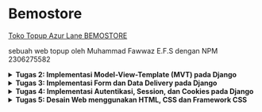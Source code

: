 # Bemostore
[Toko Topup Azur Lane BEMOSTORE](http://muhammad-fawwaz35-bemostore.pbp.cs.ui.ac.id)

sebuah web topup oleh Muhammad Fawwaz E.F.S dengan NPM 2306275582

<details>
<summary> <b> Tugas 2: Implementasi Model-View-Template (MVT) pada Django </b> </summary>
    
# Penjelasan Implementasi
### 1. Membuat Proyek Django Baru
Saya memulai dengan membuat repositori baru di github dengan nama bemostore, kemudian saya menduplikat repositori tersebut ke dalam file lokal. Selanjutnya saya membuat proyek django baru yang kemudian menghasilkan struktur folder utama Django, yaitu `bemostore/`. Di sini, Django secara otomatis menghasilkan file konfigurasi dasar seperti `settings.py`, `urls.py`, dan lainnya.

Perintah yang digunakan:  
```
django-admin startproject myproject
```
### 2. Membuat Aplikasi Dengan Nama `Main`
Setelah proyek utama dibuat, saya menambahkan aplikasi baru bernama `main`. Aplikasi ini akan menjadi tempat utama untuk menyimpan logika bisnis, model, views, dan template.

Perintah yang digunakan:
```bash
python manage.py startapp main
```

Selanjutnya, saya menambahkan aplikasi main ke daftar aplikasi yang terinstall (INSTALLED_APPS) di dalam settings.py, sehingga Django mengenali aplikasi ini.
### 3. Routing Proyek untuk Menjalankan Aplikasi `main`
Pada langkah ini, saya mengatur `urls.py` untuk memetakan permintaan (request) ke aplikasi `main`. Saya memodifikasi `bemostore/urls.py` agar menggunakan routing dari aplikasi `main`.

Perintah yang digunakan:
```bash
from django.contrib import admin
from django.urls import path, include

urlpatterns = [
    path('admin/', admin.site.urls),
    path('', include('main.urls')),
]
```
### 4. Membuat Model Product
Di aplikasi main, saya mendefinisikan sebuah model Product di `models.py` yang memiliki atribut `name`, `price`, dan `description`. Model ini akan merepresentasikan tabel di database yang menyimpan produk dengan detail lengkap.

Model `Product`:
```bash
from django.db import models

class Product(models.Model):
    name = models.CharField(max_length=255)
    price = models.IntegerField()
    description = models.TextField()  
```
Setelah mendefinisikan model, saya melakukan migrasi untuk membuat tabel di database menggunakan perintah:
```bash
python manage.py makemigrations
python manage.py migrate
```
### 5. Membuat Fungsi View dan Template HTML
Di dalam `views.py`, saya membuat fungsi bernama `show_main` yang akan dikembalikan ke template HTML. Fungsi ini mengirimkan context berupa nama aplikasi, nama, npm, dan kelas saya. Template HTML ini dirender untuk menampilkan informasi tersebut di browser.

`views.py`:
```bash
from django.shortcuts import render

def show_main(request):
    context = {
        'name_aplikasi': 'bemostore',
        'name': 'Muhammad Fawwaz Edsa Fatin Setiawan',
        'npm' : '2306275582',
        'class': 'PBP D'
    }

    return render(request, "main.html", context)
```
Di direktori `main/templates`, saya membuat file `main.html` yang akan menerima context dari `views` dan menampilkan data tersebut dalam format HTML.

main.html:
```bash
<h1>{{name_aplikasi}}</h1>

<h5>Name: </h5>
<p>Muhammad Fawwaz Edsa Fatin Setiawan</p> <!--Ubah sesuai dengan nama kamu -->
<h5>NPM: </h5>
<p>2306275582</p> <!-- Ubah sesuai dengan npm kamu -->
<h5>Class: </h5>
<p>PBP D</p> <!-- Ubah sesuai dengan kelas kamu -->
```
### 6. Routing untuk View home
Selanjutnya saya membuat routing di `main/urls.py` untuk memetakan URL ke fungsi `main`. Di sini saya memastikan bahwa URL root ('/') diarahkan ke fungsi `main` di `views.py`.

Routing di main/urls.py:
```bash
from django.urls import path
from main.views import show_main

app_name = 'main'

urlpatterns = [
    path('', show_main, name='show_main'),
]
```

### 7. Deployment ke Pacil Web Service (PWS)
Terakhir saya melakukan deployment aplikasi ke Pacil Web Service, platform yang memungkinkan untuk hosting aplikasi secara online.

Langkah-langkah deployment:
  1. Upload Proyek: Pertama buat repository baru di PWS. kemudian Proyek Django di upload ke PWS menggunakan Git untuk clone repositori.
  2. Konfigurasi Web App: Menambahkan URL `muhammad-fawwaz35-bemostore.pbp.cs.ui.ac.id` ke dalam `ALLOWED_HOST` pada `settings.py` agar pws dapat menunjuk ke proyek Django
  4. Tes Deployment: Saya memastikan bahwa aplikasi berjalan dengan baik di URL yang disediakan oleh Pacil Web Service.
### 8. Aplikasi Siap Dijalankan
Aplikasi dapat diakses melalui URL http://muhammad-fawwaz35-bemostore.pbp.cs.ui.ac.id

# Bagan Proses _Request Client_ ke Aplikasi
![bagan](images/bagan.png)
### Penjelasan 
Pertama, user akan mengirimkan HTTP request yang kemudian akan di-handle oleh View. Untuk mengetahui apa yang diminta dan bagaimana respon yang akan diberikan, hal ini diatur di dalam urls.py. Berdasarkan pola URL yang diminta, akan ditentukan function View mana di views.py yang akan dijalankan. View akan meminta data yang dibutuhkan dari model sesuai dengan yang sudah didefinisikan dalam function View tersebut, dengan mengambil data yang tersedia di models.py. Selanjutnya, View akan meminta berkas HTML untuk diisi dengan data yang diperoleh, dan pemilihan berkas HTML ini juga sudah ditentukan di dalam function View. Setelah itu, berkas HTML yang sudah diisi data akan dikirim kembali ke user dalam bentuk HTTP response.

# Fungsi `git` dalam Pengembangan Perangkat Lunak
`git` adalah sistem pengontrol versi yang berfungsi untuk melacak perubahan kode dalam pengembangan perangkat lunak, memfasilitasi kolaborasi antar pengembang, dan memungkinkan pengelolaan versi proyek dengan mudah. `git` mendukung pembuatan cabang (branch) untuk pengembangan fitur atau perbaikan bug secara terpisah, yang kemudian dapat digabungkan kembali tanpa risiko konflik. Selain itu, `git` memberikan backup otomatis melalui repositori pusat, memungkinkan rollback ke versi sebelumnya, serta mencatat riwayat perubahan dan kontribusi tiap pengembang, menjadikannya alat penting untuk produktivitas, kolaborasi, dan keamanan dalam pengembangan perangkat lunak.

# Mengapa Django Digunakan sebagai Permulaan Pembelajaran?
Karena framework ini mudah dipahami, memiliki dokumentasi lengkap, dan mengikuti prinsip "batteries included," di mana banyak fitur sudah tersedia tanpa perlu instalasi tambahan. Django menggunakan pola arsitektur yang jelas, yaitu Model-View-Template (MVT), yang memudahkan pemahaman tentang alur kerja aplikasi web. Selain itu, Django memberikan keamanan bawaan dan mendukung praktik terbaik dalam pengelolaan database, routing, dan rendering template.

# Mengapa Model di Django Disebut sebagai ORM?
Disebut sebagai ORM (Object-Relational Mapping) karena berfungsi sebagai penghubung antara objek Python dan tabel di database relasional. ORM memungkinkan pengembang bekerja dengan data dalam bentuk objek Python, sehingga mereka bisa melakukan operasi database seperti mengambil, menyimpan, atau menghapus data tanpa menulis kueri SQL secara langsung. ORM secara otomatis mengonversi operasi objek Python menjadi perintah SQL yang sesuai, memudahkan interaksi dengan database dan membuat kode lebih bersih serta mudah dipahami. 
</details>

<details>
<summary> <b> Tugas 3: Implementasi Form dan Data Delivery pada Django </b> </summary>

# Pentingnya Data Delivery dalam Platform

Data delivery penting dalam platform untuk memastikan komunikasi yang efektif antar komponen seperti server, klien, dan basis data. Proses ini memungkinkan pertukaran informasi yang tepat, misalnya dalam aplikasi web di mana server mengirimkan data (seperti JSON) ke klien. Tanpa mekanisme ini, interaksi antara komponen tidak akan berjalan optimal, menyebabkan kinerja platform menurun.

# Perbandingan XML dan JSON serta Popularitas JSON

JSON lebih populer daripada XML karena lebih sederhana, ringan, dan mudah diproses, terutama di JavaScript. JSON menggunakan sintaks yang lebih ringkas dibandingkan XML yang memakai tag panjang. Selain itu, JSON lebih cepat diparsing dan didukung secara luas oleh berbagai bahasa pemrograman. XML tetap berguna untuk struktur data kompleks, namun JSON lebih efisien untuk pertukaran data modern.

# Fungsi `is_valid()` pada Form Django

Method `is_valid()` di Django memvalidasi data yang diinput dalam form. Jika data valid, method ini mengembalikan `True`, memungkinkan data diproses lebih lanjut. Jika tidak, pesan kesalahan ditampilkan. Fungsi ini penting untuk menjaga data yang masuk tetap konsisten dan aman, serta menghindari input yang berbahaya atau salah.

# Pentingnya `csrf_token` pada Form di Django

`csrf_token` melindungi aplikasi Django dari serangan CSRF, di mana penyerang mencoba mengirim permintaan tidak sah atas nama pengguna. Token ini memastikan bahwa setiap permintaan form datang dari sumber yang tepercaya. Tanpa `csrf_token`, aplikasi rentan terhadap serangan yang bisa mengakibatkan perubahan data atau tindakan tidak diinginkan.

# Jelaskan bagaimana cara kamu mengimplementasikan checklist di atas secara step-by-step.

### 1. Buat sebuah file `base.html` pada folder baru bernama `templates` pada direktori utama
```bash
{% load static %}
<!DOCTYPE html>
<html lang="en">
  <head>
    <meta charset="UTF-8" />
    <meta name="viewport" content="width=device-width, initial-scale=1.0" />
    {% block meta %} {% endblock meta %}
  </head>

  <body>
    {% block content %} {% endblock content %}
  </body>
</html>
```

### 2. Menambahkan baris pada variabel `TEMPLATES` di `settings.py` agar `base.html` terbaca
```bash
...
TEMPLATES :
        ...
        'DIRS': [BASE_DIR / 'templates'],
        ...
...
```

### 3. Tambahkan import uuid di `models.py` dan Lakukan Migration
import uuid
Kemudian, buat model yang menggunakan UUID, misalnya:

```bash
from django.db import models
import uuid

class Product(models.Model):
    id = models.UUIDField(primary_key=True, default=uuid.uuid4, editable=False) 
    name = models.CharField(max_length=255)
    price = models.IntegerField()
    description = models.TextField()  
```
Setelah mengedit model, jalankan migrasi dengan perintah:
```bash
python manage.py makemigrations
python manage.py migrate
```

### 4. Buat file `forms.py` untuk Mengambil Data dari `models.py`
```bash
from django.forms import ModelForm
from main.models import Product

class ProductEntryForm(ModelForm):
    class Meta:
        model = Product
        fields = ["name", "price", "description"]
```

### 5. Membuat file baru pada direktori `main/template` untuk tampilan dalam menambahkan item baru dengan nama `create_product_entry.html` 
```bash
{% extends 'base.html' %}
{% block content %}
<h1>Add New Product</h1>

<form method="post">
    {% csrf_token %}
    <table>
        {{ form.as_table }}
        <tr> 
            <td>
                <input type="submit" value="Add Product" \>
            </td>
        </tr>
    </table>
</form>
{% endblock content %}
```

### 6. Menambahkan fungsi pada `views.py` dan memodifikasi fungsi di dalamnya
```bash
from django.shortcuts import render, redirect   # Tambahkan import redirect di baris ini
from main.forms import ProductEntryForm
from main.models import Product
from django.http import HttpResponse
from django.core import serializers

def show_main(request):
    product_entries = Product.objects.all()

    context = {
        'name_aplikasi': 'bemostore',
        'name': 'Muhammad Fawwaz Edsa Fatin Setiawan',
        'npm' : '2306275582',
        'class': 'PBP D',
        'product_entries': product_entries
    }

    return render(request, "main.html", context)

def create_product_entry(request):
    form = ProductEntryForm(request.POST or None)

    if form.is_valid() and request.method == "POST":
        form.save()
        return redirect('main:show_main')

    context = {'form': form}
    return render(request, "create_product_entry.html", context)

def show_xml(request):
    data = Product.objects.all()
    return HttpResponse(serializers.serialize("xml", data), content_type="application/xml")

def show_json(request):
    data = Product.objects.all()
    return HttpResponse(serializers.serialize("json", data), content_type="application/json")

def show_xml_by_id(request, id):
    data = Product.objects.filter(pk=id)
    return HttpResponse(serializers.serialize("xml", data), content_type="application/xml")

def show_json_by_id(request, id):
    data = Product.objects.filter(pk=id)
    return HttpResponse(serializers.serialize("json", data), content_type="application/json")
```

### 7. Menambahkan routing url pada `urls.py` pada views yang telah ditambahkan
```python
from django.urls import path
from main.views import show_main, create_product_entry, show_xml, show_json, show_xml_by_id, show_json_by_id

app_name = 'main'

urlpatterns = [
    path('', show_main, name='show_main'),
    path('create-product-entry', create_product_entry, name='create_product_entry'),
    path('xml/', show_xml, name='show_xml'),
    path('json/', show_json, name='show_json'),
    path('xml/<str:id>/', show_xml_by_id, name='show_xml_by_id'),
    path('json/<str:id>/', show_json_by_id, name='show_json_by_id'),
]
```

# Mengakses keempat URL di poin 2 menggunakan Postman
### 1. XML 
![XML](images/XML.png)
### 2. JSON
![JSON](images/JSON.png)
### 3. HTML
![HTML](images/HTML.png)
### 4. XML by ID
![XML by ID](images/XML_by_ID.png)
### 5. JSON by ID
![JSON by ID](images/JSON_by_ID.png)

</details>

<details>
<summary> <b> Tugas 4: Implementasi Autentikasi, Session, dan Cookies pada Django </b> </summary>
    
# Perbedaan antara `HttpResponseRedirect()` dan `redirect()` dalam Django:
- `HttpResponseRedirect()`: Sebuah kelas di Django yang mengirimkan respons HTTP dengan kode status 302 (redirect). Biasanya, kita harus memberikan URL secara manual ke `HttpResponseRedirect`. 

- `redirect()`: Fungsi ini adalah shortcut yang lebih nyaman daripada `HttpResponseRedirect`. Fungsi `redirect()` akan secara otomatis menangani URL, termasuk menerima nama tampilan (view name) atau objek model dan mengarahkan pengguna ke halaman yang tepat.

 Dengan kata lain, `redirect()` adalah pembungkus di atas `HttpResponseRedirect`, yang lebih fleksibel dan mudah digunakan karena tidak hanya menerima URL tetapi juga nama view atau objek.

# Cara kerja penghubungan model `Product` dengan `User`:
Untuk menghubungkan model `Product` dengan `User`, biasanya kita menggunakan `ForeignKey` atau `ManyToManyField` dalam model Django. Misalnya, kita dapat memiliki hubungan "satu ke banyak" (one-to-many) di mana satu pengguna bisa memiliki banyak produk, tetapi setiap produk hanya dimiliki oleh satu pengguna.

   Contoh model:

   ```python
    ...
       owner = models.ForeignKey(User, on_delete=models.CASCADE)  # Hubungan dengan User
    ...
   ```

Dalam contoh ini:
- Model `Product` memiliki `ForeignKey` ke model `User`, yang artinya setiap produk dimiliki oleh seorang pengguna. Field `owner` menghubungkan produk dengan pengguna yang memiliki produk tersebut.
- Jika pengguna dihapus, maka produk-produk yang dimilikinya juga akan dihapus berkat opsi `on_delete=models.CASCADE`.

# Perbedaan antara authentication dan authorization:
- **Authentication**: Proses memverifikasi identitas pengguna, misalnya memeriksa apakah username dan password cocok dengan yang ada di database.
- **Authorization**: Proses memeriksa izin atau hak akses pengguna, yaitu menentukan apakah pengguna yang telah diotentikasi (authenticated) memiliki hak untuk melakukan tindakan tertentu (misalnya, mengakses halaman admin).

**Saat pengguna login**, yang dilakukan pertama kali adalah proses *authentication* (pemeriksaan kredensial). Jika berhasil, pengguna diizinkan untuk masuk ke aplikasi. Setelah itu, *authorization* terjadi saat aplikasi memeriksa hak akses pengguna untuk fitur atau halaman tertentu.

**Implementasi di Django**:
- *Authentication* di Django biasanya dilakukan dengan sistem login bawaan (`django.contrib.auth`) yang memverifikasi username dan password pengguna.
- *Authorization* dilakukan menggunakan mekanisme izin dan kelompok (permissions and groups) yang ada dalam model pengguna. Dengan cara ini, Django mengelola apa yang dapat diakses oleh setiap pengguna setelah mereka terotentikasi.

# **Bagaimana Django mengingat pengguna yang telah login?**
Django menggunakan **session** untuk mengingat pengguna yang telah login. Setelah pengguna berhasil login, Django akan menyimpan informasi sesi di server (biasanya dalam database) dan menambahkan cookie ke browser pengguna yang berisi ID sesi. Setiap kali pengguna melakukan permintaan baru, browser mengirimkan cookie ini, dan Django akan mencocokkannya dengan data sesi di server untuk mengidentifikasi pengguna yang telah login.

**Kegunaan lain dari cookies:**
- Cookies digunakan untuk melacak sesi pengguna (misalnya, di e-commerce, untuk keranjang belanja).
- Digunakan untuk menyimpan preferensi pengguna, seperti tema atau bahasa.
- Digunakan oleh layanan pihak ketiga (seperti Google Analytics) untuk pelacakan dan analisis.

**Apakah semua cookies aman digunakan?**
Tidak semua cookies aman. Cookies bisa saja digunakan untuk serangan seperti *session hijacking* atau *cross-site scripting (XSS)*. Oleh karena itu, penting untuk:
- Menggunakan **Secure Cookies** (hanya dikirim melalui HTTPS).
- Menggunakan **HttpOnly Cookies** (yang tidak dapat diakses oleh JavaScript, sehingga meminimalkan risiko XSS).
- Mengatur **SameSite Cookies** untuk membatasi pengiriman cookies lintas situs.

#  Jelaskan bagaimana cara kamu mengimplementasikan checklist di atas secara step-by-step.
### 1. Membuat fungsi register 
Menambahkan fungsi `register` pada `views.py` dan membuat tampilannya dengan membuat `register.html` pada `\main\template`
fungsi register pada `views.py` :
``` python
def register(request):
    form = UserCreationForm()

    if request.method == "POST":
        form = UserCreationForm(request.POST)
        if form.is_valid():
            form.save()
            messages.success(request, 'Your account has been successfully created!')
            return redirect('main:login')
    context = {'form':form}
    return render(request, 'register.html', context)
```
`regisster.html`
```bash
{% extends 'base.html' %}

{% block meta %}
<title>Register</title>
{% endblock meta %}

{% block content %}

<div class="login">
  <h1>Register</h1>

  <form method="POST">
    {% csrf_token %}
    <table>
      {{ form.as_table }}
      <tr>
        <td></td>
        <td><input type="submit" name="submit" value="Daftar" /></td>
      </tr>
    </table>
  </form>

  {% if messages %}
  <ul>
    {% for message in messages %}
    <li>{{ message }}</li>
    {% endfor %}
  </ul>
  {% endif %}
</div>

{% endblock content %}
```
### 2. Membuat fungsi login 
Menambahkan fungsi `login_user` pada `views.py` untuk login user yang telah registrasi dan membuat tampilannya dengan membuat `login.html` pada `\main\template`
login pada `views.py`
```python
def login_user(request):
   if request.method == 'POST':
      form = AuthenticationForm(data=request.POST)

      if form.is_valid():
        user = form.get_user()
        login(request, user)
        response = HttpResponseRedirect(reverse("main:show_main"))
        response.set_cookie('last_login', str(datetime.datetime.now()))
        return response

   else:
      form = AuthenticationForm(request)
   context = {'form': form}
   return render(request, 'login.html', context)
```
`login.html`
```bash
{% extends 'base.html' %}

{% block meta %}
<title>Login</title>
{% endblock meta %}

{% block content %}
<div class="login">
  <h1>Login</h1>

  <form method="POST" action="">
    {% csrf_token %}
    <table>
      {{ form.as_table }}
      <tr>
        <td></td>
        <td><input class="btn login_btn" type="submit" value="Login" /></td>
      </tr>
    </table>
  </form>

  {% if messages %}
  <ul>
    {% for message in messages %}
    <li>{{ message }}</li>
    {% endfor %}
  </ul>
  {% endif %} Don't have an account yet?
  <a href="{% url 'main:register' %}">Register Now</a>
</div>

{% endblock content %}
```
### 3. Mmebuat fungsi logout
Menambahkan fungsi `logout_user` pada `views.py` untuk logout user yang sedang login dan membuat tampilan tombol logout pada `main.html`.
```python
def logout_user(request):
    logout(request)
    response = HttpResponseRedirect(reverse('main:login'))
    response.delete_cookie('last_login')
    return response
```
tombol logout pada `main.html`
```python
<a href="{% url 'main:logout' %}">
  <button>Logout</button>
</a>
```
### 4. Menambahkan URL untuk setiap fungsi yang telah dibuat
```python
    ...
    path('register/', register, name='register'),
    path('login/', login_user, name='login'),
    path('logout/', logout_user, name='logout'),
    ...
```
### 5. Menghubungkan product dengan user
Menambahkan field baru berupa `user` pada `models.py` agar masing-masing user dapat melihat product yang telah dibuat.
```python
    ...
    id = models.UUIDField(primary_key=True, default=uuid.uuid4, editable=False) 
    ...
```
Jalankan migrasi
```
python manage.py makemigrations
python manage.py migrate
```
### 6. Menampilkan detail pengguna yang sedang login dan waktu sesi terakhir login
menambahkan detail pengguna pada `views.py` yang menampilkan nama pengguna yang sudah login terlebih dahulu
```python
    @login_required(login_url='/login')
    ...
    'name': request.user.username,
    'last_login': request.COOKIES['last_login'],
    ...
```
### 7. Menampilkan sesi login terakhir pengguna pada `main.html`
```bash
<h5>Sesi terakhir login: {{ last_login }}</h5>
```

</details>

<details>
<summary> <b> Tugas 5: Desain Web menggunakan HTML, CSS dan Framework CSS </b> </summary>

#  Jika terdapat beberapa CSS selector untuk suatu elemen HTML, jelaskan urutan prioritas pengambilan CSS selector tersebut!
Ketika sebuah elemen HTML memiliki lebih dari satu CSS selector yang bisa diterapkan, CSS memiliki aturan prioritas yang disebut *specificity*. Berikut adalah urutan prioritas dari yang paling rendah ke yang paling tinggi:

- **Elemen (Tag) Selector**: Misalnya, `div`, `p`, `h1`. Selector ini memiliki prioritas paling rendah.
- **Class Selector**: Misalnya, `.class-name`. Class lebih spesifik daripada elemen, jadi memiliki prioritas lebih tinggi.
- **ID Selector**: Misalnya, `#id-name`. Selector ID lebih spesifik daripada class.
- **Inline Style**: Gaya yang ditulis langsung pada elemen HTML, misalnya, `<p style="color: red;">`. Ini memiliki prioritas lebih tinggi daripada selector lainnya.
- **!important**: Jika sebuah aturan CSS diberi tanda `!important`, itu akan selalu menang atas aturan lainnya, bahkan inline styles.

**Urutan Contoh:**
```html
<div id="example" class="example-class">Hello, World!</div>
```

```css
div { color: blue; }          /* Elemen selector */
.example-class { color: red; } /* Class selector */
#example { color: green; }     /* ID selector */
```
Dalam contoh di atas, warna teks akan menjadi **hijau** karena ID selector memiliki prioritas tertinggi.

#  Mengapa responsive design menjadi konsep yang penting dalam pengembangan aplikasi web? Berikan contoh aplikasi yang sudah dan belum menerapkan responsive design!
Responsive design adalah konsep di mana desain dan tata letak aplikasi web berubah secara dinamis berdasarkan ukuran layar atau perangkat pengguna, seperti ponsel, tablet, atau desktop. Konsep ini penting karena:

- **Kenyamanan Pengguna**: Pengguna bisa mengakses aplikasi dari berbagai perangkat tanpa kehilangan kualitas pengalaman.
- **Peningkatan Keterjangkauan**: Desain yang responsif membantu situs web mencapai lebih banyak pengguna, terutama pengguna seluler yang terus meningkat.
- **SEO Friendly**: Google memberikan peringkat lebih tinggi pada situs web yang responsif.
  
**Contoh Aplikasi yang Menerapkan Responsive Design**:
- **Sudah Menerapkan**: 
  - **YouTube**: Tata letak video berubah sesuai dengan ukuran layar, menyesuaikan navigasi dan jumlah kolom video yang ditampilkan.
  - **Twitter**: Desain halaman utamanya berubah, baik untuk desktop maupun untuk ponsel.
  
- **Belum Menerapkan**:
  - **Beberapa website pemerintah**
    
#  Jelaskan perbedaan antara margin, border, dan padding, serta cara untuk mengimplementasikan ketiga hal tersebut!

- **Margin**: Jarak di luar *border* elemen. *Margin* digunakan untuk membuat ruang antara elemen satu dengan elemen lainnya.
  
- **Border**: Garis yang mengelilingi *padding* dan *content* dari sebuah elemen. *Border* terletak di antara *margin* dan *padding*.
  
- **Padding**: Jarak antara konten elemen dan *border*-nya. *Padding* digunakan untuk memberi ruang di dalam elemen, antara konten dan *border*.

**Contoh Implementasi**:
```css
.div-example {
  margin: 10px;        /* Jarak di luar elemen */
  border: 2px solid black; /* Garis di sekitar padding */
  padding: 15px;       /* Jarak di dalam border antara konten dan border */
}
```

Dalam ilustrasi tersebut:
- `margin: 10px;` menambahkan jarak di luar elemen.
- `border: 2px solid black;` memberikan garis di sekitar elemen.
- `padding: 15px;` memberikan jarak di dalam elemen antara konten dan *border*.

# Jelaskan konsep flex box dan grid layout beserta kegunaannya!
- **Flexbox (Flexible Box Layout)**:
  Flexbox adalah modul CSS yang dirancang untuk menyusun item dalam satu dimensi (baris atau kolom). Flexbox sangat berguna untuk tata letak yang responsif dan dinamis.

  **Kegunaan Flexbox**:
  - Menyusun elemen dalam satu baris atau kolom.
  - Mengatur aliran elemen secara otomatis, meski ukuran layar berubah.
  - Membantu dalam penyelarasan dan distribusi ruang antar elemen dalam container.

  **Contoh Flexbox**:
  ```css
  .container {
    display: flex;
    justify-content: space-between;
    align-items: center;
  }
  ```

  Pada contoh di atas, elemen-elemen di dalam `.container` akan disusun dalam satu baris dengan jarak antar elemen yang sama (`justify-content: space-between`), dan semuanya akan disejajarkan di tengah secara vertikal (`align-items: center`).

- **Grid Layout**:
  Grid Layout adalah modul CSS yang lebih kompleks daripada Flexbox karena memungkinkan pengaturan tata letak dalam dua dimensi, yaitu baris dan kolom. Grid sangat cocok digunakan untuk membangun struktur halaman yang lebih kompleks, seperti tata letak halaman utama sebuah website.

  **Kegunaan Grid Layout**:
  - Membagi halaman menjadi grid yang terdiri dari baris dan kolom.
  - Lebih mudah untuk membuat desain yang kompleks dengan berbagai ukuran elemen.
  - Mengatur elemen-elemen di dalam layout dengan presisi tinggi.

  **Contoh Grid Layout**:
  ```css
  .grid-container {
    display: grid;
    grid-template-columns: repeat(3, 1fr);
    grid-gap: 10px;
  }
  ```

  Pada contoh di atas, `.grid-container` memiliki 3 kolom yang masing-masing memiliki lebar sama (1fr). *Grid gap* mengatur jarak antar elemen grid.

#  Jelaskan bagaimana cara kamu mengimplementasikan checklist di atas secara step-by-step (bukan hanya sekadar mengikuti tutorial)!

### 1. Menambahkan tailwind untuk styling aplikasi
```html
<head>
{% block meta %}
    <meta charset="UTF-8" />
    <meta name="viewport" content="width=device-width, initial-scale=1">
{% endblock meta %}
<script src="https://cdn.tailwindcss.com">
</script>
</head>
```

### 2. Menambahkan fitur edit product dan menyambungkan path nya serta menampilkannya pada halaman aplikasi
method edit product
``` python
from django.shortcuts import .., reverse
from django.http import .., HttpResponseRedirect
..
def edit_product(request, id):
    product = Product.objects.get(pk = id)

    # Set mood entry sebagai instance dari form
    form = ProductEntryForm(request.POST or None, instance=product)

    if form.is_valid() and request.method == "POST":
        # Simpan form dan kembali ke halaman awal
        form.save()
        return HttpResponseRedirect(reverse('main:show_main'))

    context = {'form': form}
    return render(request, "edit_product.html", context)
```

menyambugnkan path
``` python
from main.views import edit_mood
...
path('edit-mood/<uuid:id>', edit_mood, name='edit_mood'),
...
```

Tampilan untuk aplikasi
``` html
{% extends 'base.html' %}
{% load static %}
{% block meta %}
<title>Edit Product</title>
{% endblock meta %}

{% block content %}
{% include 'navbar.html' %}
<div class="flex flex-col min-h-screen bg-gray-100">
  <div class="container mx-auto px-4 py-8 mt-16 max-w-xl">
    <h1 class="text-3xl font-bold text-center mb-8 text-black">Edit Product Entry</h1>
  
    <div class="bg-white rounded-lg p-6 form-style">
      <form method="POST" class="space-y-6">
          {% csrf_token %}
          {% for field in form %}
              <div class="flex flex-col">
                  <label for="{{ field.id_for_label }}" class="mb-2 font-semibold text-gray-700">
                      {{ field.label }}
                  </label>
                  <div class="w-full">
                      {{ field }}
                  </div>
                  {% if field.help_text %}
                      <p class="mt-1 text-sm text-gray-500">{{ field.help_text }}</p>
                  {% endif %}
                  {% for error in field.errors %}
                      <p class="mt-1 text-sm text-red-600">{{ error }}</p>
                  {% endfor %}
              </div>
          {% endfor %}
          <div class="flex justify-center mt-6">
              <button type="submit" class="bg-indigo-600 text-white font-semibold px-6 py-3 rounded-lg hover:bg-indigo-700 transition duration-300 ease-in-out w-full">
                  Edit Product Entry
              </button>
          </div>
      </form>
  </div>
  </div>
</div>
{% endblock %}
```

### 3. Menambahkan fitur delete produk

method delete produk
```python
def delete_product(request, id):
    # Get mood berdasarkan id
    product = Product.objects.get(pk = id)
    # Hapus mood
    product.delete()
    # Kembali ke halaman awal
    return HttpResponseRedirect(reverse('main:show_main'))
```

``` pyhton
menyambugnkan path
``` python
from main.views import edit_mood
...
    path('delete/<uuid:id>', delete_product, name='delete_product'), 

```

### 4. Menambahkan kedua fitur tersebut dan membuat tampilan untuk info produk pada halaman aplikasi
``` html
<div class="relative break-inside-avoid max-w-lg mx-auto">
    <div class="relative top-5 bg-indigo-100 shadow-md rounded-lg mb-6 break-inside-avoid flex flex-col border-2 border-indigo-300 p-6 transition-transform duration-300">
      <div class="bg-indigo-200 text-gray-800 p-4 rounded-t-lg border-b-2 border-indigo-300">
        <h3 class="font-bold text-2xl mb-2">{{ product_entry.name }}</h3> <!-- Menampilkan nama produk -->
        <p class="text-gray-600">Created by: {{ product_entry.user.username }}</p> <!-- Menampilkan nama user pembuat -->
      </div>
      <div class="p-4">
        <p class="font-semibold text-2xl mb-4">Price: ${{ product_entry.price }}</p> <!-- Menampilkan harga produk -->
        <p class="text-gray-700 text-lg mb-4">{{ product_entry.description }}</p> <!-- Menampilkan deskripsi produk -->
      </div>
      <div class="flex justify-between mt-6">
        <a href="{% url 'main:edit_product' product_entry.pk %}" class="bg-yellow-500 hover:bg-yellow-600 text-white font-bold py-2 px-4 rounded-lg w-full mr-2 text-center transition duration-300">
          Edit Product
        </a>
        <a href="{% url 'main:delete_product' product_entry.pk %}" class="bg-red-500 hover:bg-red-600 text-white font-bold py-2 px-4 rounded-lg w-full ml-2 text-center transition duration-300">
          Delete Product
        </a>
      </div>
    </div>
</div>
```

### 5. Mmebuat `navbar.html` yang berfungsi untuk fitur aplikasi yang responsive pada mobile dan desktop
``` html
{% load static %}

<!DOCTYPE html>
<html lang="en">
<head>
    <meta charset="UTF-8">
    <meta name="viewport" content="width=device-width, initial-scale=1.0">
    <title>Responsive Navbar</title>
    <link rel="stylesheet" href="https://cdnjs.cloudflare.com/ajax/libs/font-awesome/6.0.0-beta3/css/all.min.css">
    <style>
        body {
            margin: 0;
            font-family: Arial, Helvetica, sans-serif;
        }
        .navbar {
            background-color: #1b58bb;
            overflow: hidden;
            display: flex;
            justify-content: space-between;
            align-items: center;
            padding: 0 20px;
        }
        .navbar a {
            color: white;
            text-decoration: none;
            padding: 14px 20px;
        }
        .navbar a:hover {
            background-color: #ddd;
            color: black;
        }
        .navbar .logo {
            font-size: 22px;
            font-weight: bold;
            display: flex;
            align-items: center;
        }
        .navbar .logo img {
            height: 40px; /* Sesuaikan ukuran logo */
            margin-right: 10px;
        }
        .navbar .menu {
            display: flex;
            gap: 10px;
        }
        .navbar .menu a {
            padding: 14px 20px;
        }
        .navbar .logout {
            background-color: #E74C3C;
            color: white;
            padding: 10px 20px;
            border-radius: 5px;
        }
        .navbar .logout:hover {
            background-color: #C0392B;
        }
        /* Responsive for mobile */
        @media (max-width: 768px) {
            .navbar .menu {
                display: none;
                flex-direction: column;
                width: 100%;
                position: absolute;
                top: 50px;
                left: 0;
                background-color: #1d85e5;
            }
            .navbar .menu.active {
                display: flex;
            }
            .navbar .menu a {
                text-align: center;
                padding: 14px;
                width: 100%;
                border-bottom: 1px solid #ddd;
            }
            .navbar .hamburger {
                display: block;
                font-size: 24px;
                cursor: pointer;
            }
        }
        /* Hide hamburger in desktop */
        .hamburger {
            display: none;
        }
    </style>
</head>
<body>
    <div class="navbar">
        <div class="logo">
            <img src="{% static 'image/FWPae6p.png' %}" alt="Logo" class="logo-image"> <!-- Path yang sudah diperbaiki -->
            bemostore
        </div>
        <div class="hamburger"><i class="fas fa-bars"></i></div>
        <div class="menu">
            <a href="#">Home</a>
            <a href="#">Products</a>
            <a href="#">Categories</a>
            <a href="#">Cart</a>
            <a href="#">Welcome, {{user.username}}</a>
            <a href="{% url 'main:logout' %}" class="logout">Logout</a>
        </div>
    </div>

    <script>
        document.querySelector('.hamburger').addEventListener('click', function() {
            document.querySelector('.menu').classList.toggle('active');
        });
    </script>
</body>
</html>
```

### 6. Kustomisasi tampilan login dan register
`logini.html`
```html
{% extends 'base.html' %}

{% block meta %}
<title>Login</title>
{% endblock meta %}

{% block content %}
<div class="min-h-screen flex items-center justify-center w-screen bg-blue-500 py-12 px-4 sm:px-6 lg:px-8">
  <div class="max-w-md w-full space-y-8">
    <div>
      <h2 class="mt-6 text-center text-black text-3xl font-extrabold text-gray-900">
        Login to your account
      </h2>
    </div>
    <form class="mt-8 space-y-6" method="POST" action="">
      {% csrf_token %}
      <input type="hidden" name="remember" value="true">
      <div class="rounded-md shadow-sm -space-y-px">
        <div>
          <label for="username" class="sr-only">Username</label>
          <input id="username" name="username" type="text" required class="appearance-none rounded-none relative block w-full px-3 py-2 border border-gray-300 placeholder-gray-500 text-gray-900 rounded-t-md focus:outline-none focus:ring-indigo-500 focus:border-indigo-500 focus:z-10 sm:text-sm" placeholder="Username">
        </div>
        <div>
          <label for="password" class="sr-only">Password</label>
          <input id="password" name="password" type="password" required class="appearance-none rounded-none relative block w-full px-3 py-2 border border-gray-300 placeholder-gray-500 text-gray-900 rounded-b-md focus:outline-none focus:ring-indigo-500 focus:border-indigo-500 focus:z-10 sm:text-sm" placeholder="Password">
        </div>
      </div>

      <div>
        <button type="submit" class="group relative w-full flex justify-center py-2 px-4 border border-transparent text-sm font-medium rounded-md text-white bg-indigo-600 hover:bg-indigo-700 focus:outline-none focus:ring-2 focus:ring-offset-2 focus:ring-indigo-500">
          Sign in
        </button>
      </div>
    </form>

    {% if messages %}
    <div class="mt-4">
      {% for message in messages %}
      {% if message.tags == "success" %}
            <div class="bg-green-100 border border-green-400 text-green-700 px-4 py-3 rounded relative" role="alert">
                <span class="block sm:inline">{{ message }}</span>
            </div>
        {% elif message.tags == "error" %}
            <div class="bg-red-100 border border-red-400 text-red-700 px-4 py-3 rounded relative" role="alert">
                <span class="block sm:inline">{{ message }}</span>
            </div>
        {% else %}
            <div class="bg-blue-100 border border-blue-400 text-blue-700 px-4 py-3 rounded relative" role="alert">
                <span class="block sm:inline">{{ message }}</span>
            </div>
        {% endif %}
      {% endfor %}
    </div>
    {% endif %}

    <div class="text-center mt-4">
      <p class="text-sm text-black">
        Don't have an account yet?
        <a href="{% url 'main:register' %}" class="font-medium text-indigo-200 hover:text-indigo-300">
          Register Now
        </a>
      </p>
    </div>
  </div>
</div>
{% endblock content %}
```
register.html
```html
{% extends 'base.html' %}

{% block meta %}
<title>Register</title>
{% endblock meta %}

{% block content %}
<div class="min-h-screen flex items-center justify-center bg-blue-500 py-12 px-4 sm:px-6 lg:px-8">
  <div class="max-w-md w-full space-y-8 form-style">
    <div>
      <h2 class="mt-6 text-center text-3xl font-extrabold text-black">
        Create your account
      </h2>
    </div>
    <form class="mt-8 space-y-6" method="POST">
      {% csrf_token %}
      <input type="hidden" name="remember" value="true">
      <div class="rounded-md shadow-sm -space-y-px">
        {% for field in form %}
          <div class="{% if not forloop.first %}mt-4{% endif %}">
            <label for="{{ field.id_for_label }}" class="mb-2 font-semibold text-black">
              {{ field.label }}
            </label>
            <div class="relative">
              {{ field }}
              <div class="absolute inset-y-0 right-0 pr-3 flex items-center pointer-events-none">
                {% if field.errors %}
                  <svg class="h-5 w-5 text-red-500" fill="currentColor" viewBox="0 0 20 20">
                    <path fill-rule="evenodd" d="M18 10a8 8 0 11-16 0 8 8 0 0116 0zm-7 4a1 1 0 11-2 0 1 1 0 012 0zm-1-9a1 1 0 00-1 1v4a1 1 0 102 0V6a1 1 0 00-1-1z" clip-rule="evenodd" />
                  </svg>
                {% endif %}
              </div>
            </div>
            {% if field.errors %}
              {% for error in field.errors %}
                <p class="mt-1 text-sm text-red-600">{{ error }}</p>
              {% endfor %}
            {% endif %}
          </div>
        {% endfor %}
      </div>

      <div>
        <button type="submit" class="group relative w-full flex justify-center py-2 px-4 border border-transparent text-sm font-medium rounded-md text-white bg-indigo-600 hover:bg-indigo-700 focus:outline-none focus:ring-2 focus:ring-offset-2 focus:ring-indigo-500">
          Register
        </button>
      </div>
    </form>

    {% if messages %}
    <div class="mt-4">
      {% for message in messages %}
      <div class="bg-red-100 border border-red-400 text-red-700 px-4 py-3 rounded relative" role="alert">
        <span class="block sm:inline">{{ message }}</span>
      </div>
      {% endfor %}
    </div>
    {% endif %}

    <div class="text-center mt-4">
      <p class="text-sm text-black">
        Already have an account?
        <a href="{% url 'main:login' %}" class="font-medium text-indigo-200 hover:text-indigo-300">
          Login here
        </a>
      </p>
    </div>
  </div>
</div>
{% endblock content %}
```
</details>
